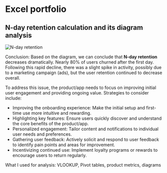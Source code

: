 # Excel portfolio

## **N-day** retention calculation and its diagram analysis
![N-day retention](N-day-retention-calculation.png)

Conclusion: Based on the diagram, we can conclude that **N-day retention** decreases dramatically. Nearly 80% of users churned after the first day. Following this rapid decline, there was a slight spike in activity, possibly due to a marketing campaign (ads), but the user retention continued to decrease overall.

To address this issue, the product/app needs to focus on improving initial user engagement and providing ongoing value. Strategies to consider include:

- Improving the onboarding experience: Make the initial setup and first-time use more intuitive and rewarding.
- Highlighting key features: Ensure users quickly discover and understand the core benefits of the product/app.
- Personalized engagement: Tailor content and notifications to individual user needs and preferences.
- Gathering user feedback: Actively solicit and respond to user feedback to identify pain points and areas for improvement.
- Incentivizing continued use: Implement loyalty programs or rewards to encourage users to return regularly.


What I used for analysis: VLOOKUP, Pivot tables, product metrics, diagrams

